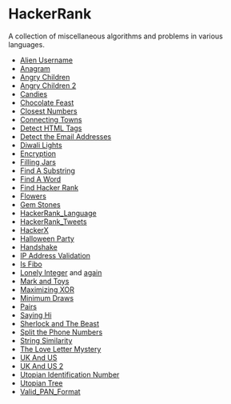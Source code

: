 HackerRank
==========

A collection of miscellaneous algorithms and problems in various languages.

- [Alien Username](https://www.hackerrank.com/challenges/alien-username)
- [Anagram](https://www.hackerrank.com/challenges/anagram)
- [Angry Children](https://www.hackerrank.com/contests/oct13/challenges/angry-children)
- [Angry Children 2](https://www.hackerrank.com/contests/oct13/challenges/angry-children-2)
- [Candies](https://www.hackerrank.com/challenges/candies)
- [Chocolate Feast](https://www.hackerrank.com/contests/oct13/challenges/chocolate-feast)
- [Closest Numbers](https://www.hackerrank.com/challenges/closest-numbers)
- [Connecting Towns](https://www.hackerrank.com/challenges/connecting-towns)
- [Detect HTML Tags](https://www.hackerrank.com/challenges/detect-html-tags)
- [Detect the Email Addresses](https://www.hackerrank.com/challenges/detect-the-email-addresses)
- [Diwali Lights](https://www.hackerrank.com/challenges/diwali-lights)
- [Encryption](https://www.hackerrank.com/challenges/encryption)
- [Filling Jars](https://www.hackerrank.com/challenges/filling-jars)
- [Find A Substring](https://www.hackerrank.com/challenges/find-substring)
- [Find A Word](https://www.hackerrank.com/challenges/find-a-word)
- [Find Hacker Rank](https://www.hackerrank.com/challenges/find-hackerrank)
- [Flowers](https://www.hackerrank.com/challenges/flowers)
- [Gem Stones](https://www.hackerrank.com/challenges/gem-stones)
- [HackerRank_Language](https://www.hackerrank.com/challenges/hackerrank-language)
- [HackerRank_Tweets](https://www.hackerrank.com/challenges/hackerrank-tweets)
- [HackerX](https://www.hackerrank.com/contests/oct13/challenges/missile-defend)
- [Halloween Party](https://www.hackerrank.com/challenges/halloween-party)
- [Handshake](https://www.hackerrank.com/challenges/handshake)
- [IP Address Validation](https://www.hackerrank.com/challenges/ip-address-validation)
- [Is Fibo](https://www.hackerrank.com/challenges/is-fibo)
- [Lonely Integer](https://www.hackerrank.com/challenges/lonely-integer) and [again](https://www.hackerrank.com/contests/csback2school-practice/challenges/lonely-integer)
- [Mark and Toys](https://www.hackerrank.com/challenges/mark-and-toys)
- [Maximizing XOR](https://www.hackerrank.com/challenges/maximizing-xor)
- [Minimum Draws](https://www.hackerrank.com/challenges/minimum-draws)
- [Pairs](https://www.hackerrank.com/challenges/pairs)
- [Saying Hi](https://www.hackerrank.com/challenges/saying-hi)
- [Sherlock and The Beast](https://www.hackerrank.com/challenges/sherlock-and-the-beast)
- [Split the Phone Numbers](https://www.hackerrank.com/challenges/split-number)
- [String Similarity](https://www.hackerrank.com/challenges/string-similarity)
- [The Love Letter Mystery](https://www.hackerrank.com/challenges/the-love-letter-mystery)
- [UK And US](https://www.hackerrank.com/submissions/code/948387)
- [UK And US 2](https://www.hackerrank.com/challenges/uk-and-us-2)
- [Utopian Identification Number](https://www.hackerrank.com/challenges/utopian-identification-number)
- [Utopian Tree](https://www.hackerrank.com/challenges/utopian-tree)
- [Valid_PAN_Format](https://www.hackerrank.com/challenges/valid-pan-format)
